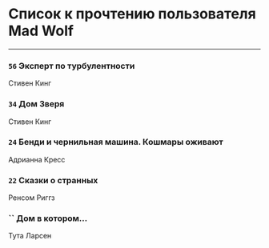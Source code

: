 # Список к прочтению пользователя Mad Wolf
---

### `56` Эксперт по турбулентности
Стивен Кинг

### `34` Дом Зверя
Стивен Кинг

### `24` Бенди и чернильная машина. Кошмары оживают
Адрианна Кресс

### `22` Сказки о странных
Ренсом Риггз

### `` Дом в котором...
Тута Ларсен

